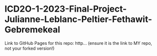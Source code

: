 # ICD2O-1-2023-Final-Project-Julianne-Leblanc-Peltier-Fethawit-Gebremekeal

Link to GitHub Pages for this repo: http...
(ensure it is the link to MY repo, not your forked version!)
